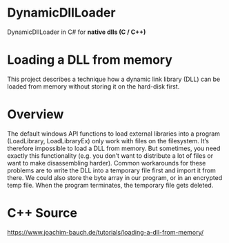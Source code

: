 # DynamicDllLoader
DynamicDllLoader in C# for **native dlls (C / C++)**

# Loading a DLL from memory
This project describes a technique how a dynamic link library (DLL) can be loaded from memory without storing it on the hard-disk first.

# Overview
The default windows API functions to load external libraries into a program (LoadLibrary, LoadLibraryEx) only work with files on the filesystem. It’s therefore impossible to load a DLL from memory. But sometimes, you need exactly this functionality (e.g. you don’t want to distribute a lot of files or want to make disassembling harder). Common workarounds for these problems are to write the DLL into a temporary file first and import it from there. We could also store the byte array in our program, or in an encrypted temp file. When the program terminates, the temporary file gets deleted.

# C++ Source
https://www.joachim-bauch.de/tutorials/loading-a-dll-from-memory/
